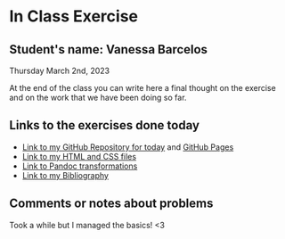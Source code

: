 # In Class Exercise
## Student's name: Vanessa Barcelos 

Thursday March 2nd, 2023 

At the end of the class you can write here a final thought on the exercise and on the work that we have been doing so far. 

## Links to the exercises done today 

- [Link to my GitHub Repository for today](https://vanessabcs.github.io/DHExercise/) and [GitHub Pages](https://vanessabcs.github.io/)
- [Link to my HTML and CSS files](https://vanessabcs.github.io/DHExercise/exercise2)
- [Link to Pandoc transformations](https://github.com/vanessabcs/DHExercise)
- [Link to my Bibliography](https://vanessabcs.github.io/DHExercise/fat_bodies_bib)

## Comments or notes about problems 

Took a while but I managed the basics! <3
